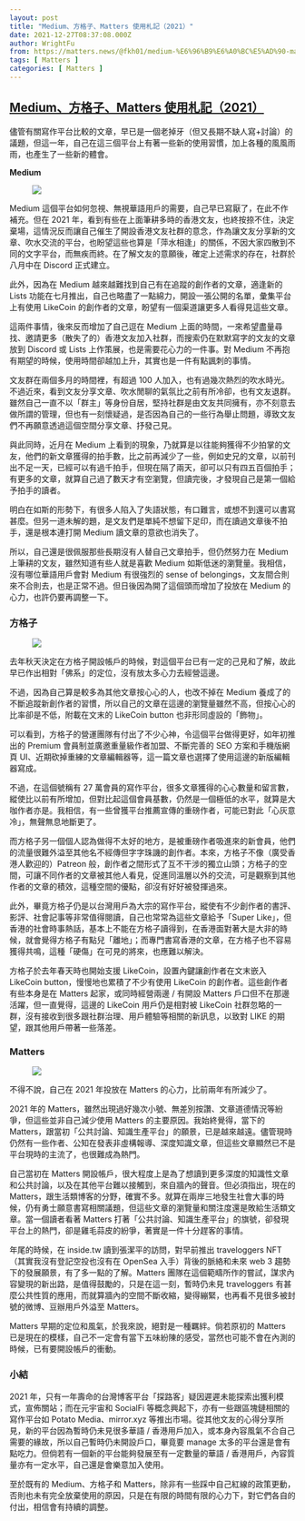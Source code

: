 ```yaml
---
layout: post
title: "Medium、方格子、Matters 使用札記（2021）"
date: 2021-12-27T08:37:08.000Z
author: WrightFu
from: https://matters.news/@fkh01/medium-%E6%96%B9%E6%A0%BC%E5%AD%90-matters-%E4%BD%BF%E7%94%A8%E6%9C%AD%E8%A8%98-2021-bafyreiaaaomsyzvs5jqnie7ocgf76y76jt2fbeoniglvsfj2z7npq6tssy
tags: [ Matters ]
categories: [ Matters ]
---
```

<!--1640594228000-->
[Medium、方格子、Matters 使用札記（2021）](https://matters.news/@fkh01/medium-%E6%96%B9%E6%A0%BC%E5%AD%90-matters-%E4%BD%BF%E7%94%A8%E6%9C%AD%E8%A8%98-2021-bafyreiaaaomsyzvs5jqnie7ocgf76y76jt2fbeoniglvsfj2z7npq6tssy)
------

<div>
<p>儘管有關寫作平台比較的文章，早已是一個老掉牙（但又長期不缺人寫+討論）的議題，但這一年，自己在這三個平台上有著一些新的使用習慣，加上各種的風風雨雨，也產生了一些新的體會。</p><p><strong>Medium</strong></p><figure class="image"><img src="https://assets.matters.news/embed/b5fa9b75-8be1-4692-9037-29f80bd1ee21.jpeg" data-asset-id="b5fa9b75-8be1-4692-9037-29f80bd1ee21" referrerpolicy="no-referrer"><figcaption><span></span></figcaption></figure><p>Medium 這個平台如何忽視、無視華語用戶的需要，自己早已寫厭了，在此不作補充。但在 2021 年，看到有些在上面筆耕多時的香港文友，也終按捺不住，決定棄場，這情況反而讓自己催生了開設香港文友社群的意念，作為讓文友分享新的文章、吹水交流的平台，也盼望這些也算是「萍水相逢」的關係，不因大家四散到不同的文字平台，而無疾而終。在了解文友的意願後，確定上述需求的存在，社群於八月中在 Discord 正式建立。</p><p>此外，因為在 Medium 越來越難找到自己有在追蹤的創作者的文章，適逢新的 Lists 功能在七月推出，自己也略盡了一點綿力，開設一張公開的名單，彙集平台上有使用 LikeCoin 的創作者的文章，盼望有一個渠道讓更多人看得見這些文章。</p><p>這兩件事情，後來反而增加了自己逗在 Medium 上面的時間，一來希望盡量尋找、邀請更多（散失了的）香港文友加入社群，而搜索仍在默默寫字的文友的文章放到 Discord 或 Lists 上作策展，也是需要花心力的一件事。對 Medium 不再抱有期望的時候，使用時間卻越加上升，其實也是一件有點諷刺的事情。</p><p>文友群在兩個多月的時間裡，有超過 100 人加入，也有過幾次熱烈的吹水時光。不過近來，看到文友分享文章、吹水閒聊的氣氛比之前有所冷卻，也有文友退群。雖然自己一直不以「群主」等身份自居，堅持社群是由文友共同擁有，亦不刻意去做所謂的管理，但也有一刻懷疑過，是否因為自己的一些行為舉止問題，導致文友們不再願意透過這個空間分享文章、抒發己見。</p><p>與此同時，近月在 Medium 上看到的現象，乃就算是以往能夠獲得不少拍掌的文友，他們的新文章獲得的拍手數，比之前再減少了一些，例如史兄的文章，以前刊出不足一天，已經可以有過千拍手，但現在隔了兩天，卻可以只有四五百個拍手；有更多的文章，就算自己過了數天才有空瀏覽，但讀完後，才發現自己是第一個給予拍手的讀者。</p><p>明白在如斯的形勢下，有很多人陷入了失語狀態，有口難言，或想不到還可以書寫甚麼。但另一道未解的題，是文友們是單純不想留下足印，而在讀過文章後不拍手，還是根本連打開 Medium 讀文章的意欲也消失了。</p><p>所以，自己還是很佩服那些長期沒有人替自己文章拍手，但仍然努力在 Medium 上筆耕的文友，雖然知道有些人就是喜歡 Medium 如斯低迷的瀏覽量。我相信，沒有哪位華語用戶會對 Medium 有很強烈的 sense of belongings，文友間合則來不合則去，也是正常不過。但日後因為開了這個頭而增加了投放在 Medium 的心力，也許仍要再調整一下。</p><h3><strong>方格子</strong></h3><figure class="image"><img src="https://assets.matters.news/embed/ebc77f49-92c5-4384-9135-bbbd5d935031.png" data-asset-id="ebc77f49-92c5-4384-9135-bbbd5d935031" referrerpolicy="no-referrer"><figcaption><span></span></figcaption></figure><p>去年秋天決定在方格子開設帳戶的時候，對這個平台已有一定的己見和了解，故此早已作出相對「佛系」的定位，沒有放太多心力去經營這邊。</p><p>不過，因為自己算是較多為其他文章按心心的人，也改不掉在 Medium 養成了的不斷追蹤新創作者的習慣，所以自己的文章在這邊的瀏覽量雖然不高，但按心心的比率卻是不低，附載在文末的 LikeCoin button 也非形同虛設的「飾物」。</p><p>可以看到，方格子的營運團隊有付出了不少心神，令這個平台做得更好，如年初推出的 Premium 會員制並廣邀重量級作者加盟、不斷完善的 SEO 方案和手機版網頁 UI、近期砍掉重練的文章編輯器等，這一篇文章也選擇了使用這邊的新版編輯器寫成。</p><p>不過，在這個號稱有 27 萬會員的寫作平台，很多文章獲得的心心數量和留言數，縱使比以前有所增加，但對比起這個會員基數，仍然是一個極低的水平，就算是大咖作者亦是。我相信，有一些曾獲平台推薦宣傳的重磅作者，可能已對此「心灰意冷」，無聲無息地斷更了。</p><p>而方格子另一個個人認為做得不太好的地方，是被重磅作者吸進來的新會員，他們的流量很難外溢至其他名不經傳但字字珠譏的創作者。本來，方格子不像（廣受香港人歡迎的）Patreon 般，創作者之間形式了互不干涉的獨立山頭；方格子的空間，可讓不同作者的文章被其他人看見，促進同溫層以外的交流，可是觀察到其他作者的文章的積效，這種空間的優點，卻沒有好好被發揮過來。</p><p>此外，畢竟方格子仍是以台灣用戶為大宗的寫作平台，縱使有不少創作者的書評、影評、社會記事等非常值得閱讀，自己也常常為這些文章給予「Super Like」，但香港的社會時事熱話，基本上不能在方格子讀得到，在香港面對著大是大非的時候，就會覺得方格子有點兒「離地」；而專門書寫香港的文章，在方格子也不容易獲得共鳴，這種「硬傷」在可見的將來，也應難以解決。</p><p>方格子於去年春天時也開始支援 LikeCoin，設置內鍵讓創作者在文末嵌入 LikeCoin button，慢慢地也累積了不少有使用 LikeCoin 的創作者。這些創作者有些本身是在 Matters 起家，或同時經營兩邊 / 有開設 Matters 戶口但不在那邊活躍，但一直覺得，這邊的 LikeCoin 用戶仍是相對被 LikeCoin 社群忽略的一群，沒有接收到很多跟社群治理、用戶體驗等相關的新訊息，以致對 LIKE 的期望，跟其他用戶帶著一些落差。</p><h3><strong>Matters</strong></h3><figure class="image"><img src="https://assets.matters.news/embed/7cdee45b-49ae-4906-9d23-7a67ce0fec27.png" data-asset-id="7cdee45b-49ae-4906-9d23-7a67ce0fec27" referrerpolicy="no-referrer"><figcaption><span></span></figcaption></figure><p>不得不說，自己在 2021 年投放在 Matters 的心力，比前兩年有所減少了。</p><p>2021 年的 Matters，雖然出現過好幾次小號、無差別按讚、文章道德情況等紛爭，但這些並非自己減少使用 Matters 的主要原因。我始終覺得，當下的 Matters，跟當初「公共討論、知識生產平台」的願景，已是越來越遠。儘管現時仍然有一些作者、公知在發表非虛構報導、深度知識文章，但這些文章顯然已不是平台現時的主流了，也很難成為熱門。</p><p>自己當初在 Matters 開設帳戶，很大程度上是為了想讀到更多深度的知識性文章和公共討論，以及在其他平台難以接觸到，來自牆內的聲音。但必須指出，現在的 Matters，跟生活類博客的分野，確實不多。就算在兩岸三地發生社會大事的時候，仍有勇士願意書寫相關議題，但這些文章的瀏覽量和關注度還是敗給生活類文章。當一個讀者看著 Matters 打著「公共討論、知識生產平台」的旗號，卻發現平台上的熱門，卻是雞毛蒜皮的紛爭，著實是一件十分趕客的事情。</p><p>年尾的時候，在 inside.tw 讀到張潔平的訪問，對早前推出 traveloggers NFT （其實我沒有登記空投也沒有在 OpenSea 入手）背後的脈絡和未來 web 3 趨勢下的發展願景，有了多一點的了解。Matters 團隊在這個範疇所作的嘗試，謀求內容變現的新出路，是值得鼓勵的，只是在這一刻，暫時仍未見 traveloggers 有甚麼公共性質的應用，而就算牆內的空間不斷收縮，變得繃緊，也再看不見很多被封號的微博、豆辦用戶外溢至 Matters。</p><p>Matters 早期的定位和風氣，於我來說，絕對是一種羈絆。倘若原初的 Matters 已是現在的模樣，自己不一定會有當下五味紛陳的感受，當然也可能不會在內測的時候，已有要開設帳戶的衝動。</p><h3><strong>小結</strong></h3><p>2021 年，只有一年壽命的台灣博客平台「探路客」疑因遲遲未能探索出獲利模式，宣佈關站；而在元宇宙和 SocialFi 等概念興起下，亦有一些跟區塊鏈相關的寫作平台如 Potato Media、mirror.xyz 等推出市場。從其他文友的心得分享所見，新的平台因為暫時仍未見很多華語 / 香港用戶加入，或本身內容風氣不合自己需要的緣故，所以自己暫時仍未開設戶口，畢竟要 manage 太多的平台還是會有點吃力。但倘若有一個新的平台能夠發展至有一定數量的華語 / 香港用戶，內容質量亦有一定水平，自己還是會樂意加入使用。</p><p>至於既有的 Medium、方格子和 Matters，除非有一些踩中自己紅線的政策更動，否則也未有完全放棄使用的原因，只是在有限的時間有限的心力下，對它們各自的付出，相信會有持續的調整。</p>
</div>
